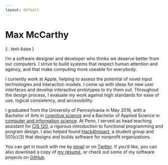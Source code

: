```yaml
---
layout: default
---
```


# Max McCarthy
{: .text-base }

I’m a software designer and developer who thinks we deserve better from our computers. I strive to
build systems that respect human attention and agency, and that make computing more useable for
everybody.

I currently work at Apple, helping to assess the potential of novel input technologies and
interaction models. I come up with ideas for new user interfaces and develop interactive prototypes
to try them out. Throughout the design process, I evaluate my work against high standards for ease
of use, logical consistency, and accessibility.

I graduated from the University of Pennsylvania in May 2016, with a Bachelor of Arts in [cognitive
science](https://web.sas.upenn.edu/cogsci/program/) and a Bachelor of Applied Science in [computer
and information science](https://www.cis.upenn.edu). At Penn, I served as head teaching assistant
for [CIS 120](https://seas.upenn.edu/~cis120/current/), a rigorous introduction to functional
programming and program design. I also helped found [Hack4Impact](https://hack4impact.org/), a
student group and 501&#8288;(c)&#8288;(3) that designs and builds software for nonprofit
organizations.

You can get in touch with me by [email](mailto:hello@maxmcc.com) or on
[Twitter](https://twitter.com/_maxmcc/). If you’d like, you can also download a copy of [my
résumé](https://maxmcc.com/McCarthy-Resume-201805.pdf), or check out some of my software projects on
[GitHub](https://github.com/maxmcc/).
